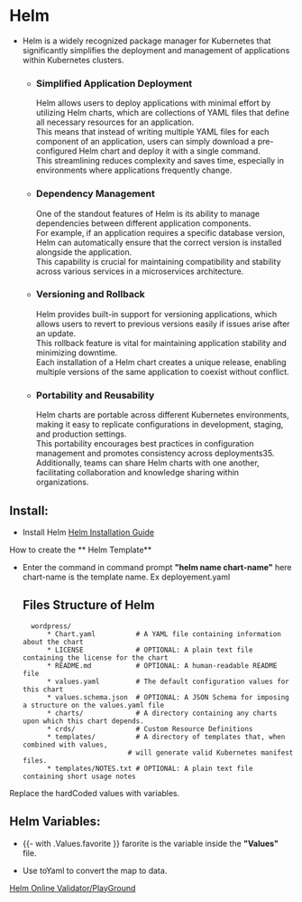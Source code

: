 # Helm  
  
* Helm is a widely recognized package manager for Kubernetes that significantly simplifies the deployment and management of applications within Kubernetes clusters.   
	* ### Simplified Application Deployment  
		Helm allows users to deploy applications with minimal effort by utilizing Helm charts, which are collections of YAML files that define all necessary resources for an application.  
		This means that instead of writing multiple YAML files for each component of an application, users can simply download a pre-configured Helm chart and deploy it with a single command.  
		This streamlining reduces complexity and saves time, especially in environments where applications frequently change.  
	* ### Dependency Management  
		One of the standout features of Helm is its ability to manage dependencies between different application components.  
		For example, if an application requires a specific database version, Helm can automatically ensure that the correct version is installed alongside the application.   
		This capability is crucial for maintaining compatibility and stability across various services in a microservices architecture.  
	* ### Versioning and Rollback  
		Helm provides built-in support for versioning applications, which allows users to revert to previous versions easily if issues arise after an update.  
		This rollback feature is vital for maintaining application stability and minimizing downtime.  
		Each installation of a Helm chart creates a unique release, enabling multiple versions of the same application to coexist without conflict.  
	* ### Portability and Reusability  
		Helm charts are portable across different Kubernetes environments, making it easy to replicate configurations in development, staging, and production settings.  
		This portability encourages best practices in configuration management and promotes consistency across deployments35.  
		Additionally, teams can share Helm charts with one another, facilitating collaboration and knowledge sharing within organizations.  


## Install:
* Install Helm 
[Helm Installation Guide]("https://helm.sh/docs/intro/install/")

How to create the ** Helm Template**  
* Enter the command in command prompt **"helm name chart-name"**
	here chart-name is the template name. Ex deployement.yaml  
	## Files Structure of Helm
		wordpress/
  			* Chart.yaml          # A YAML file containing information about the chart  
  			* LICENSE             # OPTIONAL: A plain text file containing the license for the chart  
  			* README.md           # OPTIONAL: A human-readable README file  
  			* values.yaml         # The default configuration values for this chart  
  			* values.schema.json  # OPTIONAL: A JSON Schema for imposing a structure on the values.yaml file  
  			* charts/             # A directory containing any charts upon which this chart depends.  
  			* crds/               # Custom Resource Definitions  
  			* templates/          # A directory of templates that, when combined with values,  
  			                    # will generate valid Kubernetes manifest files.  
  			* templates/NOTES.txt # OPTIONAL: A plain text file containing short usage notes  

Replace the hardCoded values with variables.  

## Helm Variables:
* {{- with .Values.favorite }}
	farorite is the variable inside the **"Values"** file.  

* Use toYaml to convert the map to data.

[Helm Online Validator/PlayGround](https://helm-playground.com/)







